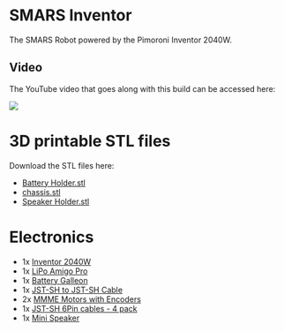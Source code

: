 # SMARS Inventor
The SMARS Robot powered by the Pimoroni Inventor 2040W.

## Video
The YouTube video that goes along with this build can be accessed here:

[![](https://img.youtube.com/vi/MP-kS9g5ui8/0.jpg)](https://youtu.be/MP-kS9g5ui8)

# 3D printable STL files
Download the STL files here:
- [Battery Holder.stl](stl/Battery%20Holder.stl)
- [chassis.stl](stl/chassis.stl)
- [Speaker Holder.stl](stl/Speaker%20Holder.stl)

# Electronics
- 1x [Inventor 2040W](https://shop.pimoroni.com/products/inventor-2040-w?variant=40053063155795)
- 1x [LiPo Amigo Pro](https://shop.pimoroni.com/products/lipo-amigo?variant=39779302539347)
- 1x [Battery Galleon](https://shop.pimoroni.com/products/galleon-400mah-battery?variant=40061068673107)
- 1x [JST-SH to JST-SH Cable](https://shop.pimoroni.com/products/jst-sh-cable-6-pin?variant=39292536455251)
- 2x [MMME Motors with Encoders](https://shop.pimoroni.com/products/micro-metal-gearmotor-with-micro-metal-motor-encoder?variant=39888597614675)
- 1x [JST-SH 6Pin cables - 4 pack](https://shop.pimoroni.com/products/jst-sh-cable-6-pin?variant=39292536455251) 
- 1x [Mini Speaker](https://shop.pimoroni.com/products/mini-speaker-8-1w?variant=40053581938771)